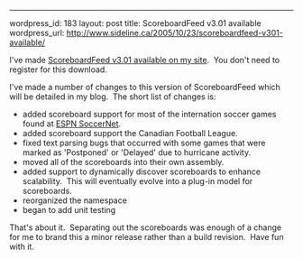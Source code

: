 --- 
wordpress_id: 183
layout: post
title: ScoreboardFeed v3.01 available
wordpress_url: http://www.sideline.ca/2005/10/23/scoreboardfeed-v301-available/

<p>I've made <a href="http://www.aream.ca/DNN/ScoreboardFeed/tabid/57/Default.aspx">ScoreboardFeed v3.01 available on my site</a>.  You don't need to register for this download.</p>
<p>I've made a number of changes to this version of ScoreboardFeed which will be detailed in my blog.  The short list of changes is:</p>
<ul>
<li>added scoreboard support for most of the internation soccer games found at <a href="http://soccernet.espn.go.com/">ESPN SoccerNet</a>.</li>
<li>added scoreboard support the Canadian Football League.</li>
<li>fixed text parsing bugs that occurred with some games that were marked as 'Postponed' or 'Delayed' due to hurricane activity.</li>
<li>moved all of the scoreboards into their own assembly.</li>
<li>added support to dynamically discover scoreboards to enhance scalability.  This will eventually evolve into a plug-in model for scoreboards.</li>
<li>reorganized the namespace</li>
<li>began to add unit testing</li></ul>
<p>That's about it.  Separating out the scoreboards was enough of a change for me to brand this a minor release rather than a build revision.  Have fun with it.</p>
